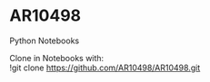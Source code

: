 # AR10498
Python Notebooks

Clone in Notebooks with:  
!git clone https://github.com/AR10498/AR10498.git
